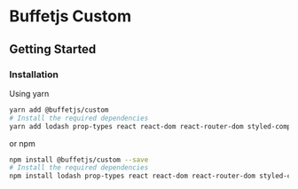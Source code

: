 # Buffetjs Custom

## Getting Started

### Installation

Using yarn

```bash
yarn add @buffetjs/custom
# Install the required dependencies
yarn add lodash prop-types react react-dom react-router-dom styled-components
```

or npm

```bash
npm install @buffetjs/custom --save
# Install the required dependencies
npm install lodash prop-types react react-dom react-router-dom styled-components --save
```
